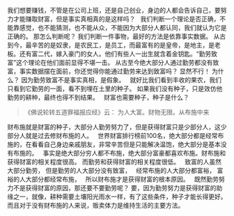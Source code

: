 我们想要赚钱，不管是在公司上班，还是自己创业，身边的人都会告诉自己，要努力才能赚取财富，但是事实真相真的是这样吗？
&nbsp;
我们判断一个理论是否正确，不能靠感觉，也不能猜测，也不能从众，不能因为大部分人都认同，我们就认为它是正确的。
那怎么判断呢？
我们判断一件事物，最好的方法是依靠事实数据。
从古到今，最辛苦的是奴隶，是农民工，是员工，而最富有的是皇帝，是地主，是老板。还有富二代，嫁入豪门的女人。他们有些人一出生就含着金钥匙。“勤劳致富”这个理论在他们面前显得不堪一击。
从古至今绝大部分人通过勤劳都没有致富，事实数据摆在面前，你还觉得你能通过勤劳来达到致富吗？
显然不行！
为什么？
因为勤劳致富不是事实真相，是假象。
&nbsp;
就好比我们看到丰收的果农，我们只看到它勤劳的一面，看不到埋在土里的种子。
如果我们没有种子，只是效仿他勤劳的耕种，最终也得不到结果。
&nbsp;
财富也需要种子，种子是什么？

> 《佛说轮转五道罪福报应经》云：
> 为人大富。财物无限。从布施中来 

财布施就是财富的种子，大部分人勤劳努力了，但是获得财富只是少部分人，这少部分人就是过去修财布施的人。
&nbsp;
世界财富排行榜前100名，绝大部分都是经常布施的，在看看自己身边亲戚朋友，非常辛苦但是只能解决温饱，绝大部分是基本没有布施的。
&nbsp;
事实是绝大部分穷人都不布施，绝大部分富豪都喜欢布施。财布施和获得财富的相关程度很高。
而勤劳和获得财富的相关程度很低。
&nbsp;
致富的人虽然大部分勤劳，
但是勤劳的人大部分没有致富，
&nbsp;
经常布施的人大部分都富裕，
富裕的人大部分都经常布施，
&nbsp;
所以财布施才是获得财富的根本原因。
&nbsp;
既然勤劳努力不是获得财富的原因，那还要不要勤劳呢？
要，因为勤劳努力是获得财富的助缘之一，就像，耕种需要土壤阳光雨水一样，有了这些条件，种子才能长得更好。
而且对于没有财布施的人来说，贩卖体力是维持生活的主要方法。